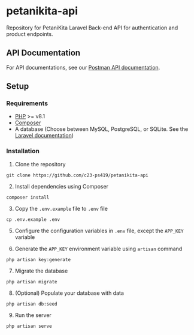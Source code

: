 # petanikita-api

Repository for PetaniKita Laravel Back-end API for authentication and product endpoints.

## API Documentation

For API documentations, see
our [Postman API documentation](https://www.postman.com/martian-space-987932/workspace/petanikita-workspace/api/ebdc204e-0a9d-4ec0-89a9-bbda56f4d1c7?branch=master).

## Setup

### Requirements

- [PHP](https://www.php.net/manual/en/install.php) >= v8.1
- [Composer](https://getcomposer.org)
- A database (Choose between MySQL, PostgreSQL, or SQLite. See
  the [Laravel documentation](https://laravel.com/docs/10.x/database))

### Installation

1. Clone the repository

```shell
git clone https://github.com/c23-ps419/petanikita-api
```

2. Install dependencies using Composer

```shell
composer install
```

3. Copy the `.env.example` file to `.env` file

```shell
cp .env.example .env
```

5. Configure the configuration variables in `.env` file, except the `APP_KEY` variable

6. Generate the `APP_KEY` environment variable using `artisan` command

```shell
php artisan key:generate
```

7. Migrate the database

```shell
php artisan migrate
```

8. (Optional) Populate your database with data

```shell
php artisan db:seed
```

9. Run the server

```shell
php artisan serve
```